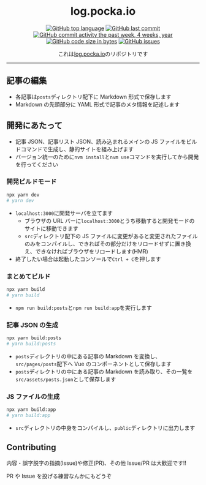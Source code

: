 <div align="center">

# log.pocka.io

[![GitHub top language](https://img.shields.io/github/languages/top/pocka/log.pocka.io.svg)]()
[![GitHub last commit](https://img.shields.io/github/last-commit/pocka/log.pocka.io.svg)]()
[![GitHub commit activity the past week, 4 weeks, year](https://img.shields.io/github/commit-activity/y/pocka/log.pocka.io.svg)]()
[![GitHub code size in bytes](https://img.shields.io/github/languages/code-size/pocka/log.pocka.io.svg)]()
[![GitHub issues](https://img.shields.io/github/issues/pocka/log.pocka.io.svg)]()

これは[log.pocka.io](https://log.pocka.io)のリポジトリです

</div>

---

## 記事の編集

- 各記事は`posts`ディレクトリ配下に Markdown 形式で保存します
- Markdown の先頭部分に YAML 形式で記事のメタ情報を記述します

## 開発にあたって

- 記事 JSON、記事リスト JSON、読み込まれるメインの JS ファイルをビルドコマンドで生成し、静的サイトを組み上げます
- バージョン統一のために`nvm install`と`nvm use`コマンドを実行してから開発を行ってください

### 開発ビルドモード

```sh
npx yarn dev
# yarn dev
```

- `localhost:3000`に開発サーバを立てます
  - ブラウザの URL バーに`localhost:3000`とうち移動すると開発モードのサイトに移動できます
  - `src`ディレクトリ配下の JS ファイルに変更があると変更されたファイルのみをコンパイルし、できればその部分だけをリロードせずに置き換え、できなければブラウザをリロードします(HMR)
- 終了したい場合は起動したコンソールで`Ctrl + C`を押します

### まとめてビルド

```sh
npx yarn build
# yarn build
```

- `npm run build:posts`と`npm run build:app`を実行します

### 記事 JSON の生成

```sh
npx yarn build:posts
# yarn build:posts
```

- `posts`ディレクトリの中にある記事の Markdown を変換し、`src/pages/posts`配下へ Vue のコンポーネントとして保存します
- `posts`ディレクトリの中にある記事の Markdown を読み取り、その一覧を`src/assets/posts.json`として保存します

### JS ファイルの生成

```sh
npx yarn build:app
# yarn build:app
```

- `src`ディレクトリの中身をコンパイルし、`public`ディレクトリに出力します

## Contributing

内容・誤字脱字の指摘(Issue)や修正(PR)、その他 Issue/PR は大歓迎です!!

PR や Issue を投げる練習なんかにもどうぞ
